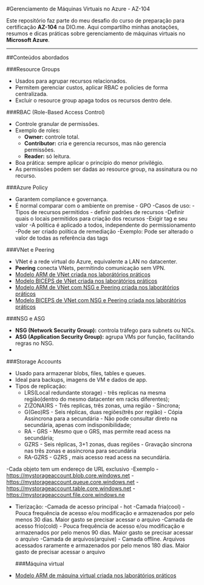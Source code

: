 #Gerenciamento de Máquinas Virtuais no Azure - AZ-104

Este repositório faz parte do meu desafio do curso de preparação para certificação **AZ-104** na DIO.me. Aqui compartilho minhas anotações, resumos e dicas práticas sobre gerenciamento de máquinas virtuais no **Microsoft Azure**.

---

##Conteúdos abordados

###Resource Groups
- Usados para agrupar recursos relacionados.
- Permitem gerenciar custos, aplicar RBAC e policies de forma centralizada.
- Excluir o resource group apaga todos os recursos dentro dele.

###RBAC (Role-Based Access Control)
- Controle granular de permissões.
- Exemplo de roles:
  - **Owner:** controle total.
  - **Contributor:** cria e gerencia recursos, mas não gerencia permissões.
  - **Reader:** só leitura.
- Boa prática: sempre aplicar o princípio do menor privilégio.
- As permissões podem ser dadas ao resource group, na assinatura ou no recurso.

###Azure Policy
- Garantem compliance e governança.
- É normal comparar com o ambiente on premise - GPO
-Casos de uso:
  -Tipos de recursos permitidos - definir padrões de recursos
  -Definir quais o locais permitidos para criação dos recursos
  -Exigir tag e seu valor
-A política é aplicado a todos, independente do permissionamento
-Pode ser criado política de remediação
  -Exemplo: Pode ser alterado o valor de todas as referência das tags

###VNet e Peering
- VNet é a rede virtual do Azure, equivalente a LAN no datacenter.
- **Peering** conecta VNets, permitindo comunicação sem VPN.
- [Modelo ARM de VNet criada nos laborátórios práticos](./arm/vnet-template.json)
- [Modelo BICEPS de VNet criada nos laborátórios práticos](./biceps/vnet-template.biceps)
- [Modelo ARM de VNet com NSG e Peering criada nos laborátórios práticos](./arm/vmnet-nsg-peering.json)
- [Modelo BICEPS de VNet com NSG e Peering criada nos laborátórios práticos](./biceps/vmnet-nsg-peering.biceps)
  
###NSG e ASG
- **NSG (Network Security Group):** controla tráfego para subnets ou NICs.
- **ASG (Application Security Group):** agrupa VMs por função, facilitando regras no NSG.
- 

###Storage Accounts
- Usado para armazenar blobs, files, tables e queues.
- Ideal para backups, imagens de VM e dados de app.
- Tipos de replicação:
  - LRS(Local redundante storage) - três replicas na mesma região(dentro do mesmo datacenter em racks diferentes);
  - Z(ZONA)RS - Três replicas, três zonas, uma região - Síncrona;
  - G(Geo)RS - Seis réplicas, duas regiões(três por região) - Cópia Assincrona para a secundária - Não pode consultar direto na secundária, apenas com indisponibilidade;
  - RA - GRS  - Mesmo que o GRS, mas permite read acess na secundária;
  - GZRS - Seis réplicas, 3+1 zonas, duas regiões - Gravação síncrona nas três zonas e assíncrona para secundária
  - RA-GZRS - GZRS , mais acesso read acess na secundária.

-Cada objeto tem um endereço de URL exclusivo
-Exemplo
  -https://mystorageaccount.blob.core.windows.net
  -https://mystorageaccount.queue.core.windows.net
  -https://mystorageaccount.table.core.windows.net
  -https://mystorageaccount.file.core.windows.ne

- Tierização:
  -Camada de acesso principal - hot
  -Camada fria(cool) - Pouca frequência de acesso e/ou modificação e armazenados por pelo menos 30 dias. Maior gasto se precisar acessar o arquivo
  -Camada de acesso frio(cold) - Pouca frequência de acesso e/ou modificação e armazenados por pelo menos 90 dias. Maior gasto se precisar acessar o arquivo
  -Camada de arquivos(arquive) - Camada offline. Arquivos acessados raramente e armazenados por pelo menos 180 dias. Maior gasto de precisar acessar o arquivo

  ###Máquina virtual
- [Modelo ARM de máquina virtual criada nos laborátórios práticos](./arm/vm.json)



